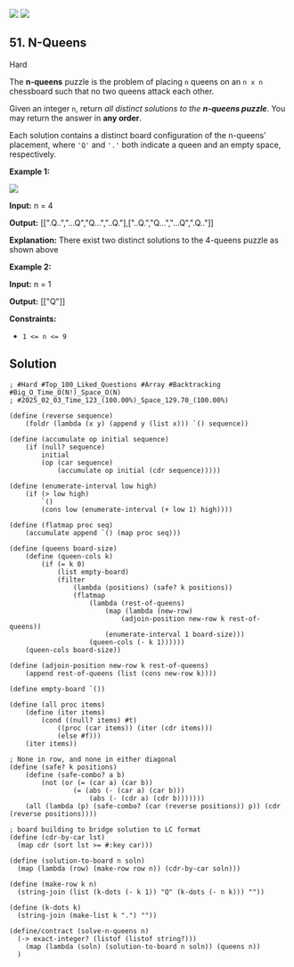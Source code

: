 [![](https://img.shields.io/github/stars/LeetCode-in-Racket/LeetCode-in-Racket?label=Stars&style=flat-square)](https://github.com/LeetCode-in-Racket/LeetCode-in-Racket)
[![](https://img.shields.io/github/forks/LeetCode-in-Racket/LeetCode-in-Racket?label=Fork%20me%20on%20GitHub%20&style=flat-square)](https://github.com/LeetCode-in-Racket/LeetCode-in-Racket/fork)

## 51\. N-Queens

Hard

The **n-queens** puzzle is the problem of placing `n` queens on an `n x n` chessboard such that no two queens attack each other.

Given an integer `n`, return _all distinct solutions to the **n-queens puzzle**_. You may return the answer in **any order**.

Each solution contains a distinct board configuration of the n-queens' placement, where `'Q'` and `'.'` both indicate a queen and an empty space, respectively.

**Example 1:**

![](https://assets.leetcode.com/uploads/2020/11/13/queens.jpg)

**Input:** n = 4

**Output:** [[".Q..","...Q","Q...","..Q."],["..Q.","Q...","...Q",".Q.."]]

**Explanation:** There exist two distinct solutions to the 4-queens puzzle as shown above

**Example 2:**

**Input:** n = 1

**Output:** [["Q"]]

**Constraints:**

*   `1 <= n <= 9`

## Solution

```racket
; #Hard #Top_100_Liked_Questions #Array #Backtracking #Big_O_Time_O(N!)_Space_O(N)
; #2025_02_03_Time_123_(100.00%)_Space_129.70_(100.00%)

(define (reverse sequence)
    (foldr (lambda (x y) (append y (list x))) `() sequence))

(define (accumulate op initial sequence)
    (if (null? sequence)
        initial
        (op (car sequence)
            (accumulate op initial (cdr sequence)))))

(define (enumerate-interval low high)
    (if (> low high)
        `()
        (cons low (enumerate-interval (+ low 1) high))))

(define (flatmap proc seq)
    (accumulate append `() (map proc seq)))

(define (queens board-size)
    (define (queen-cols k)
        (if (= k 0)
            (list empty-board)
            (filter
                (lambda (positions) (safe? k positions))
                (flatmap
                    (lambda (rest-of-queens)
                        (map (lambda (new-row)
                            (adjoin-position new-row k rest-of-queens))
                        (enumerate-interval 1 board-size)))
                    (queen-cols (- k 1))))))
    (queen-cols board-size))

(define (adjoin-position new-row k rest-of-queens)
    (append rest-of-queens (list (cons new-row k))))

(define empty-board `())

(define (all proc items)
    (define (iter items)
        (cond ((null? items) #t)
            ((proc (car items)) (iter (cdr items))) 
            (else #f)))
    (iter items))

; None in row, and none in either diagonal
(define (safe? k positions)
    (define (safe-combo? a b)
        (not (or (= (car a) (car b))
                (= (abs (- (car a) (car b)))
                    (abs (- (cdr a) (cdr b)))))))
    (all (lambda (p) (safe-combo? (car (reverse positions)) p)) (cdr (reverse positions))))

; board building to bridge solution to LC format
(define (cdr-by-car lst)
  (map cdr (sort lst >= #:key car)))

(define (solution-to-board n soln)
  (map (lambda (row) (make-row row n)) (cdr-by-car soln)))

(define (make-row k n)
  (string-join (list (k-dots (- k 1)) "Q" (k-dots (- n k))) ""))

(define (k-dots k)
  (string-join (make-list k ".") ""))

(define/contract (solve-n-queens n)
  (-> exact-integer? (listof (listof string?)))
    (map (lambda (soln) (solution-to-board n soln)) (queens n))
  )
```
